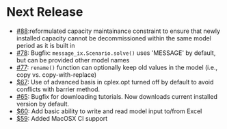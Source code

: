 
# Next Release

- [#88](https://github.com/iiasa/message_ix/pull/88):reformulated capacity maintainance constraint to ensure that newly installed capacity cannot be decommissioned within the same model period as it is built in
- [#78](https://github.com/iiasa/message_ix/pull/78): Bugfix: `message_ix.Scenario.solve()` uses 'MESSAGE' by default, but can be provided other model names
- [#77](https://github.com/iiasa/message_ix/pull/77): `rename()` function can optionally keep old values in the model (i.e., copy vs. copy-with-replace)
- [$67](https://github.com/iiasa/message_ix/pull/67): Use of advanced basis in cplex.opt turned off by default to avoid conflicts with barrier method.
- [#65](https://github.com/iiasa/message_ix/pull/65): Bugfix for downloading tutorials. Now downloads current installed version by default.
- [$60](https://github.com/iiasa/message_ix/pull/60): Add basic ability to write and read model input to/from Excel
- [$59](https://github.com/iiasa/message_ix/pull/59): Added MacOSX CI support
